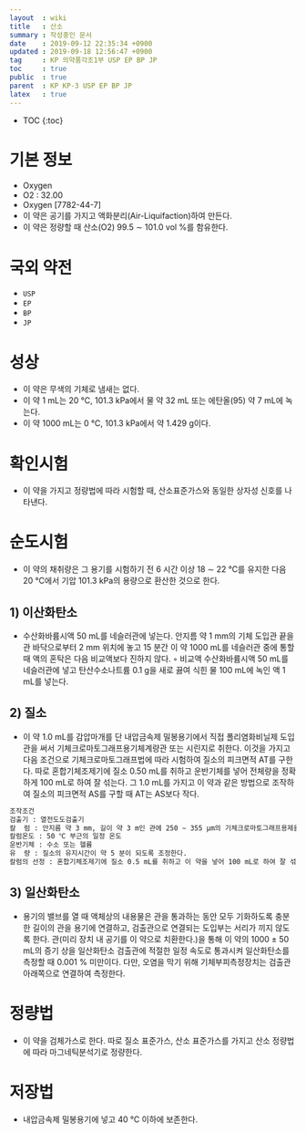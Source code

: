 ```yaml
---
layout  : wiki
title   : 산소
summary : 작성중인 문서
date    : 2019-09-12 22:35:34 +0900
updated : 2019-09-18 12:56:47 +0900
tag     : KP 의약품각조1부 USP EP BP JP
toc     : true
public  : true
parent  : KP KP-3 USP EP BP JP
latex   : true
---
```

* TOC
{:toc}

# 기본 정보

* Oxygen
* O2 : 32.00
* Oxygen [7782-44-7]
* 이 약은 공기를 가지고 액화분리(Air-Liquifaction)하여 만든다.
* 이 약은 정량할 때 산소(O2) 99.5 ∼ 101.0 vol %를 함유한다.

# 국외 약전

* ` USP `
* ` EP `
* ` BP `
* ` JP `

# 성상

* 이 약은 무색의 기체로 냄새는 없다.
* 이 약 1 mL는 20 ℃, 101.3 kPa에서 물 약 32 mL 또는 에탄올(95) 약 7 mL에 녹는다.
* 이 약 1000 mL는 0 ℃, 101.3 kPa에서 약 1.429 g이다.

# 확인시험

* 이 약을 가지고 정량법에 따라 시험할 때, 산소표준가스와 동일한 상자성 신호를 나타낸다.

# 순도시험

* 이 약의 채취량은 그 용기를 시험하기 전 6 시간 이상 18 ∼ 22 ℃를 유지한 다음 20 ℃에서 기압 101.3 kPa의 용량으로 환산한 것으로 한다.

## 1) 이산화탄소

* 수산화바륨시액 50 mL를 네슬러관에 넣는다.  안지름 약 1 mm의 기체 도입관 끝을 관 바닥으로부터 2 mm 위치에 놓고 15 분간 이 약 1000 mL를 네슬러관 중에 통할 때 액의 혼탁은 다음 비교액보다 진하지 않다.
◦ 비교액  수산화바륨시액 50 mL를 네슬러관에 넣고 탄산수소나트륨 0.1 g을 새로 끓여 식힌 물 100 mL에 녹인 액 1 mL를 넣는다.

## 2) 질소

* 이 약 1.0 mL를 감압마개를 단 내압금속제 밀봉용기에서 직접 폴리염화비닐제 도입관을 써서 기체크로마토그래프용기체계량관 또는 시린지로 취한다. 이것을 가지고 다음 조건으로 기체크로마토그래프법에 따라 시험하여 질소의 피크면적 AT를 구한다. 따로 혼합기체조제기에 질소 0.50 mL를 취하고 운반기체를 넣어 전체량을 정확하게 100 mL로 하여 잘 섞는다. 그 1.0 mL를 가지고 이 약과 같은 방법으로 조작하여 질소의 피크면적 AS를 구할 때 AT는 AS보다 작다.
```sh
조작조건
검출기 : 열전도도검출기
칼  럼 : 안지름 약 3 mm, 길이 약 3 m인 관에 250 ∼ 355 μm의 기체크로마토그래프용제올라이트 (공경 0.5 nm)를 충전한다.
칼럼온도 : 50 ℃ 부근의 일정 온도
운반기체 : 수소 또는 헬륨
유  량 : 질소의 유지시간이 약 5 분이 되도록 조정한다.
칼럼의 선정 : 혼합기체조제기에 질소 0.5 mL를 취하고 이 약을 넣어 100 mL로 하여 잘 섞는다. 그 1.0 mL를 가지고 위의 조건으로 조작할 때 산소, 질소의 순서로 유출하고 각각의 피크가 완전하게 분리하는 것을 쓴다.
```

## 3) 일산화탄소  

* 용기의 밸브를 열 때 액체상의 내용물은 관을 통과하는 동안 모두 기화하도록 충분한 길이의 관을 용기에 연결하고, 검출관으로 연결되는 도입부는 서리가 끼지 않도록 한다. 관(미리 장치 내 공기를 이 약으로 치환한다.)을 통해 이 약의 1000 ± 50 mL의 증기 상을 일산화탄소 검출관에 적절한 일정 속도로 통과시켜 일산화탄소를 측정할 때 0.001 % 미만이다. 다만, 오염을 막기 위해 기체부피측정장치는 검출관 아래쪽으로 연결하여 측정한다.

# 정량법

* 이 약을 검체가스로 한다. 따로 질소 표준가스, 산소 표준가스를 가지고 산소 정량법에 따라 마그네틱분석기로 정량한다.

# 저장법

* 내압금속제 밀봉용기에 넣고 40 ℃ 이하에 보존한다.
